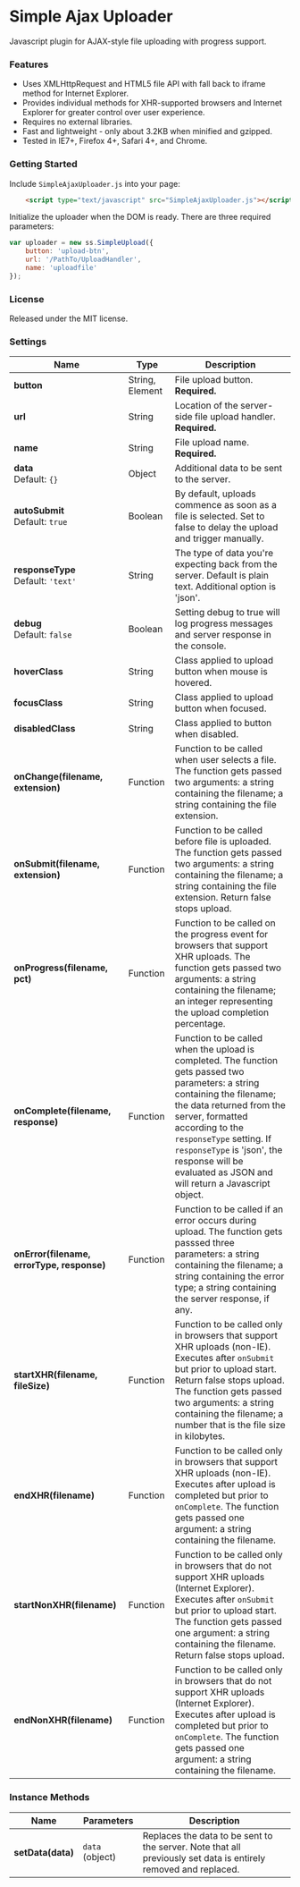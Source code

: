 Simple Ajax Uploader
============================

Javascript plugin for AJAX-style file uploading with progress support.

### Features ###
* Uses XMLHttpRequest and HTML5 file API with fall back to iframe method for Internet Explorer.
* Provides individual methods for XHR-supported browsers and Internet Explorer for greater control over user experience.
* Requires no external libraries.
* Fast and lightweight - only about 3.2KB when minified and gzipped.
* Tested in IE7+, Firefox 4+, Safari 4+, and Chrome.

### Getting Started ###
Include `SimpleAjaxUploader.js` into your page:

```html
	<script type="text/javascript" src="SimpleAjaxUploader.js"></script>
```

Initialize the uploader when the DOM is ready. There are three required parameters:


```javascript
var uploader = new ss.SimpleUpload({
	button: 'upload-btn',
	url: '/PathTo/UploadHandler',
	name: 'uploadfile'
});
```

### License ###
Released under the MIT license.

### Settings ###
<table>
    <thead>
        <tr>
            <th>Name</th>
            <th>Type</th>
            <th>Description</th>
        </tr>
    </thead>
    <tbody>
        <tr>
            <td><strong>button</strong></td>
            <td>String, Element</td>
            <td>File upload button. <strong>Required.</strong></td>
        </tr>
        <tr>
            <td><strong>url</strong></td>
            <td>String</td>
            <td>Location of the server-side file upload handler. <strong>Required.</strong></td>
        </tr>		
        <tr>
            <td><strong>name</strong></td>
            <td>String</td>
            <td>File upload name. <strong>Required.</strong></td>
        </tr>
        <tr>
            <td><strong>data</strong><br />Default: <code>{}</code></td>
            <td>Object</td>
            <td>Additional data to be sent to the server.</td>
        </tr>
        <tr>
            <td><strong>autoSubmit</strong><br />Default: <code>true</code></td>
            <td>Boolean</td>
            <td>By default, uploads commence as soon as a file is selected. Set to false to delay the upload and trigger manually.</td>
        </tr>
        <tr>
            <td><strong>responseType</strong><br />Default: <code>'text'</code></td>
            <td>String</td>
            <td>The type of data you're expecting back from the server. Default is plain text. Additional option is 'json'.</td>
        </tr>		
        <tr>
            <td><strong>debug</strong><br />Default: <code>false</code></td>
            <td>Boolean</td>
            <td>Setting debug to true will log progress messages and server response in the console.</td>
        </tr>		
        <tr>
            <td><strong>hoverClass</strong></td>
            <td>String</td>
            <td>Class applied to upload button when mouse is hovered.</td>
        </tr>		
        <tr>
            <td><strong>focusClass</strong></td>
            <td>String</td>
            <td>Class applied to upload button when focused.</td>
        </tr>	
        <tr>
            <td><strong>disabledClass</strong></td>
            <td>String</td>
            <td>Class applied to button when disabled.</td>
        </tr>		
        <tr>
            <td><strong>onChange(filename, extension)</strong></td>
            <td>Function</td>
            <td>Function to be called when user selects a file. The function gets passed two arguments: a string containing the filename; a string containing the file extension.</td>
        </tr>
        <tr>
            <td><strong>onSubmit(filename, extension)</strong></td>
            <td>Function</td>
            <td>Function to be called before file is uploaded. The function gets passed two arguments: a string containing the filename; a string containing the file extension. Return false stops upload.</td>
        </tr>
        <tr>
            <td><strong>onProgress(filename, pct)</strong></td>
            <td>Function</td>
            <td>Function to be called on the progress event for browsers that support XHR uploads. The function gets passed two arguments: a string containing the filename; an integer representing the upload completion percentage.</td>
        </tr>
        <tr>
            <td><strong>onComplete(filename, response)</strong></td>
            <td>Function</td>
            <td>Function to be called when the upload is completed. The function gets passed two parameters: a string containing the filename; the data returned from the server, formatted according to the <code>responseType</code> setting. If <code>responseType</code> is 'json', the response will be evaluated as JSON and will return a Javascript object.</td>
        </tr>
        <tr>
            <td><strong>onError(filename, errorType, response)</strong></td>
            <td>Function</td>
            <td>Function to be called if an error occurs during upload. The function gets passsed three parameters: a string containing the filename; a string containing the error type; a string containing the server response, if any.</td>
        </tr>
        <tr>
            <td><strong>startXHR(filename, fileSize)</strong></td>
            <td>Function</td>
            <td>Function to be called only in browsers that support XHR uploads (non-IE). Executes after <code>onSubmit</code> but prior to upload start. Return false stops upload. The function gets passed two arguments: a string containing the filename; a number that is the file size in kilobytes.</td>
        </tr>
        <tr>
            <td><strong>endXHR(filename)</strong></td>
            <td>Function</td>
            <td>Function to be called only in browsers that support XHR uploads (non-IE). Executes after upload is completed but prior to <code>onComplete</code>. The function gets passed one argument: a string containing the filename.</td>
        </tr>
        <tr>
            <td><strong>startNonXHR(filename)</strong></td>
            <td>Function</td>
            <td>Function to be called only in browsers that do not support XHR uploads (Internet Explorer). Executes after <code>onSubmit</code> but prior to upload start. The function gets passed one argument: a string containing the filename. Return false stops upload.</td>
        </tr>
        <tr>
            <td><strong>endNonXHR(filename)</strong></td>
            <td>Function</td>
            <td>Function to be called only in browsers that do not support XHR uploads (Internet Explorer). Executes after upload is completed but prior to <code>onComplete</code>. The function gets passed one argument: a string containing the filename.</td>
        </tr>		
	</tbody>
</table>

### Instance Methods ###
<table>
    <thead>
        <tr>
            <th>Name</th>
			<th>Parameters</th>
            <th>Description</th>
        </tr>
    </thead>
    <tbody>
        <tr>
            <td><strong>setData(data)</strong></td>
			<td><code>data</code> (object)</td>
            <td>Replaces the data to be sent to the server. Note that all previously set data is entirely removed and replaced.</td>
        </tr>
	</tbody>
</table>